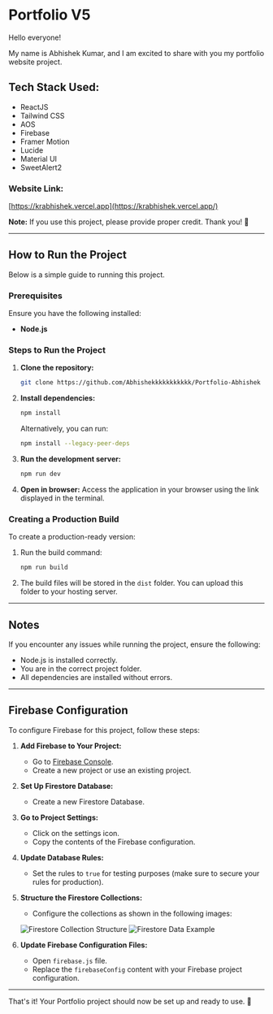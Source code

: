 # Portfolio V5

Hello everyone!

My name is Abhishek Kumar, and I am excited to share with you my portfolio website project.

## Tech Stack Used:
- ReactJS
- Tailwind CSS
- AOS
- Firebase
- Framer Motion
- Lucide
- Material UI
- SweetAlert2

### Website Link:
[https://krabhishek.vercel.app](https://krabhishek.vercel.app/)

**Note:** If you use this project, please provide proper credit. Thank you! 🙏

---

## How to Run the Project

Below is a simple guide to running this project.

### Prerequisites
Ensure you have the following installed:
- **Node.js**

### Steps to Run the Project

1. **Clone the repository:**

   ```bash
   git clone https://github.com/Abhishekkkkkkkkkkk/Portfolio-Abhishek
   ```

2. **Install dependencies:**

   ```bash
   npm install
   ```
   Alternatively, you can run:

   ```bash
   npm install --legacy-peer-deps
   ```

3. **Run the development server:**

   ```bash
   npm run dev
   ```

4. **Open in browser:**
   Access the application in your browser using the link displayed in the terminal.

### Creating a Production Build

To create a production-ready version:

1. Run the build command:

   ```bash
   npm run build
   ```

2. The build files will be stored in the `dist` folder. You can upload this folder to your hosting server.

---

## Notes

If you encounter any issues while running the project, ensure the following:

- Node.js is installed correctly.
- You are in the correct project folder.
- All dependencies are installed without errors.

---

## Firebase Configuration

To configure Firebase for this project, follow these steps:

1. **Add Firebase to Your Project:**
   - Go to [Firebase Console](https://console.firebase.google.com/).
   - Create a new project or use an existing project.

2. **Set Up Firestore Database:**
   - Create a new Firestore Database.

3. **Go to Project Settings:**
   - Click on the settings icon.
   - Copy the contents of the Firebase configuration.

4. **Update Database Rules:**
   - Set the rules to `true` for testing purposes (make sure to secure your rules for production).

5. **Structure the Firestore Collections:**
   - Configure the collections as shown in the following images:

   ![Firestore Collection Structure](https://i.postimg.cc/5ypDcG3X/fire1.png)
   ![Firestore Data Example](https://i.postimg.cc/cL8gHNnG/fire2.png)

6. **Update Firebase Configuration Files:**
   - Open `firebase.js` file.
   - Replace the `firebaseConfig` content with your Firebase project configuration.

---

That's it! Your Portfolio project should now be set up and ready to use. 🎉
